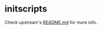 # initscripts

Check upstream's [README.md](https://github.com/fedora-sysv/initscripts/blob/master/README.md) for more info.
